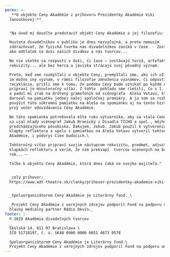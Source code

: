 ```yaml
---
perex: >-
  _**O objekte Ceny Akadémie z príhovoru Prezidentky Akadémie Viki
  Janouškovej:**_


  "Na úvod mi dovoľte predstaviť objekt Ceny Akadémie a jej filozofiu:

  Hustota divadelníkov v publiku je dnes nezvyčajná, a preto nemusím
  zdôrazňovať, že fyzická tvorba nás divadelníkov zaniká v čase. - Zostáva len
  ako odtlačok na duši našich divákov a nás tvorcov... 

  No nie všetko sa rozpustí v duši, či čase – zostávajú torzá, artefakty, scény,
  rekvizity... ale bez herca a javiska strácajú svoj pôvodný význam. 

  Preto, keď sme rozmýšľali o objekte Ceny, premýšľali sme, ako ich oživiť a dať
  im možno iný význam, v rámci filozofie zmnoženia významov, či odpustite termín
  recyklácie, prišli sme k tomu, že podoba Ceny bude vznikať po každé nová a
  pripraví ju minuloročný víťaz. Z tohto  pohľadu sme riešili, čo s 1. ročníkom
  a padol mi zrak na drôtený gramofónik od scénografa  Aleša Votavu, ktorý mi ho
  daroval na pamiatku jednej našej spoločnej premiéry. A ja som sa rozhodla
  povýšiť túto súkromnú pamiatku na Aleša na spomienku aj na tento historicky
  prvý večer odovzdávania Ceny Akadémie. 

  No táto spomienka potrebovala ešte ruku výtvarníka, aby sa stala Cenou. A toho
  sa ujal mladý scénograf Jakub Branický z Divadla TICHO a spol., môjho
  predchádzajúceho pôsobiska. Ďakujem, Jakub. Jakub použil k vytvoreniu Ceny
  klapky reflektora a spolu s pamiatkou na Aleša Votavu vytvoril tohtoročnú Cenu
  Akadémie, i pôdorys Cien budúcich.\

  Tohtoročný víťaz pripraví svojim nástupcom rekvizitu, predmet, adjustovaný na
  klapkách reflektoru a verím, že ním prekvapí  tvorcov ocenených na budúci
  rok... – 

  Toľko k objektu Ceny Akadémie, ktorá dnes čaká na svojho majiteľa."


  _celý príhovor:_
  https://www.adt-theatre.sk/clanky/prihovor-prezidentky-akademie-viki-janouskovej-na-historicky-prvom-odovzdani-ceny-akademie/


  _Spoluorganizátorom Ceny Akadémie je Literárny fond._\

  _Projekt Ceny Akadémie z verejných zdrojov podporil Fond na podporu umenia,
  hlavný mediálny partner Rádio Devín._
footer: |-
  © 2019 Akadémia divadelných tvorcov

  Školská 14, 811 07 Bratislava \
  IČO 51718197, č. ú. SK48 0900 0000 0051 4673 0578

  Spoluorganizátorom Ceny Akadémie je Literárny fond.\
  Projekt Ceny Akadémie z verejných zdrojov podporil Fond na podporu umenia.
---
```


